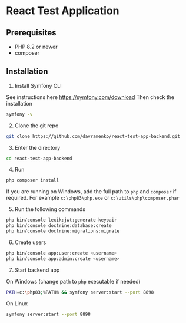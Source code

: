 ﻿# React Test Application

## Prerequisites

- PHP 8.2 or newer
- composer

## Installation

1. Install Symfony CLI

See instructions here https://symfony.com/download
Then check the installation
```bash
symfony -v
```

2. Clone the git repo
```bash
git clone https://github.com/davramenko/react-test-app-backend.git
```

3. Enter the directory
```bash
cd react-test-app-backend
```

4. Run
```bash
php composer install
```
If you are running on Windows, add the full path to `php` and `composer` if required. For example `c:\php83\php.exe` or `c:\utils\php\composer.phar`

5. Run the following commands
```bash
php bin/console lexik:jwt:generate-keypair
php bin/console doctrine:database:create
php bin/console doctrine:migrations:migrate
```

6. Create users
```bash
php bin/console app:user:create <username>
php bin/console app:admin:create <username>
```

7. Start backend app

On Windows (change path to `php` executable if needed)
```bash
PATH=c:\php83;%PATH% && symfony server:start --port 8898
```
On Linux
```bash
symfony server:start --port 8898
```
